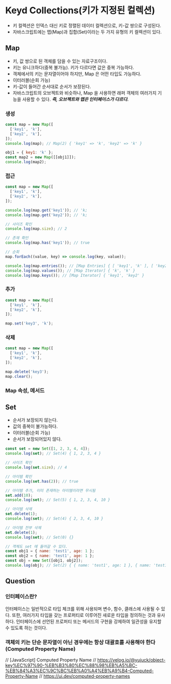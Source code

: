 # Keyd Collections(키가 지정된 컬렉션)

- 키 컬렉션은 인덱스 대신 키로 정렬된 데이터 컬렉션으로, 키-값 쌍으로 구성된다.
- 자바스크립트에는 맵(Map)과 집합(Set)이라는 두 가지 유형의 키 컬렉션이 있다.

## Map

- 키, 값 쌍으로 된 객체를 담을 수 있는 자료구조이다.
- 키는 유니크하다(중복 불가능). 키가 다르다면 값은 중복 가능하다.
- 객체에서의 키는 문자열이어야 하지만, Map 은 어떤 타입도 가능하다.
- 이터러블(순회 가능)
- 키-값이 들어간 순서대로 순서가 보장된다.
- 자바스크립트의 오브젝트와 비슷하나, Map 을 사용하면 래퍼 객체의 여러가지 기능을 사용할 수 있다.
  **_즉, 오브젝트와 맵은 인터페이스가 다르다._**

### 생성

```javascript
const map = new Map([
  ['key1', 'k'],
  ['key2', 'k'],
]);
console.log(map); // Map(2) { 'key1' => 'k', 'key2' => 'k' }

obj1 = { key1: 'k' };
const map2 = new Map([[obj1]]);
console.log(map2);
```

### 접근

```javascript
const map = new Map([
  ['key1', 'k'],
  ['key2', 'k'],
]);

console.log(map.get('key1')); // 'k;
console.log(map.get('key2')); // 'k;

// 사이즈 확인
console.log(map.size); // 2

// 존재 확인
console.log(map.has('key1')); // true

// 순회
map.forEach((value, key) => console.log(key, value));

console.log(map.entries()); // [Map Entries] { [ 'key1', 'k' ], [ 'key2', 'k' ] }
console.log(map.values()); // [Map Iterator] { 'k', 'k' }
console.log(map.keys()); // [Map Iterator] { 'key1', 'key2' }
```

### 추가

```javascript
const map = new Map([
  ['key1', 'k'],
  ['key2', 'k'],
]);

map.set('key3', 'k');
```

### 삭제

```javascript
const map = new Map([
  ['key1', 'k'],
  ['key2', 'k'],
]);

map.delete('key3');
map.clear();
```

### Map 속성, 메서드

## Set

- 순서가 보장되지 않는다.
- 값의 중복이 불가능하다.
- 이터러블(순회 가능)
- 순서가 보장되어있지 않다.

```javascript
const set = new Set([1, 2, 3, 4, 4]);
console.log(set); // Set(4) { 1, 2, 3, 4 }

// 사이즈 확인
console.log(set.size); // 4

// 아이템 확인
console.log(set.has(2)); // true

// 아이템 추가, 이미 존재하는 아이템이라면 무시됨
set.add(10);
console.log(set); // Set(5) { 1, 2, 3, 4, 10 }

// 아이템 삭제
set.delete(1);
console.log(set); // Set(4) { 2, 3, 4, 10 }

// 아이템 전부 삭제
set.delete(1);
console.log(set); // Set(0) {}

// 객체도 set 에 들어갈 수 있다.
const obj1 = { name: 'test1', age: 1 };
const obj2 = { name: 'test1', age: 1 };
const obj = new Set([obj1, obj2]);
console.log(obj); // Set(2) { { name: 'test1', age: 1 }, { name: 'test1', age: 1 } }
```

## Question

### 인터페이스란?

인터페이스는 일반적으로 타입 체크를 위해 사용되며 변수, 함수, 클래스에 사용될 수 있다. 또한, 여러가지
타입을 갖는 프로퍼티로 이루어진 새로운 타입을 정의하는 것과 유사하다. 인터페이스에 선언된 프로퍼티 또는
메서드의 구현을 강제하여 일관성을 유지할 수 있도록 하는 것이다.

### 객체의 키는 단순 문자열이 아닌 경우에는 항상 대괄호를 사용해야 한다 (Computed Property Name)

// [JavaScript] Computed Property Name
// https://velog.io/@yujuck/object-key%EC%97%90-%EB%B3%80%EC%88%98%EB%A5%BC-%EB%84%A3%EC%9C%BC%EB%A0%A4%EB%A9%B4-Computed-Property-Name
// https://ui.dev/computed-property-names
